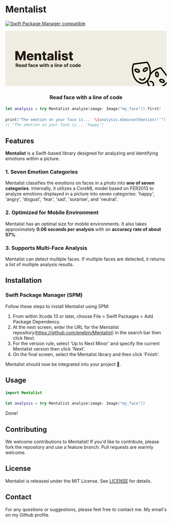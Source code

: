# Mentalist

[![Swift Package Manager compatible](https://img.shields.io/badge/Swift%20Package%20Manager-compatible-brightgreen.svg)](https://github.com/apple/swift-package-manager)

![banner](Assets/banner.jpg)

<div align="center">
<h3> Read face with a line of code </h3>
</div>

```swift
let analysis = try Mentalist.analyze(image: Image("my_face")).first!

print("The emotion on your face is... '\(analysis.dominantEmotion)!'")
// "The emotion on your face is... 'happy'!
```

## Features

**Mentalist** is a Swift-based library designed for analyzing and identifying emotions within a picture.

### 1. Seven Emotion Categories

Mentalist classifies the emotions on faces in a photo into **one of seven categories**. Internally, it utilizes a CoreML model based on FER2013 to analyze emotions displayed in a picture into seven categories: 'happy', 'angry', 'disgust', 'fear', 'sad', 'surprise', and 'neutral'.

### 2. Optimized for Mobile Environment

Mentalist has an optimal size for mobile environments. It also takes approximately **0.06 seconds per analysis** with an **accuracy rate of about 57%**.

### 3. Supports Multi-Face Analysis

Mentalist can detect multiple faces. If multiple faces are detected, it returns a list of multiple analysis results.

## Installation

### Swift Package Manager (SPM)

Follow these steps to install Mentalist using SPM:

1. From within Xcode 13 or later, choose File > Swift Packages > Add Package Dependency.
2. At the next screen, enter the URL for the Mentalist repository(https://github.com/enebin/Mentalist) in the search bar then click Next.
3. For the version rule, select 'Up to Next Minor' and specify the current Mentalist version then click 'Next'.
4. On the final screen, select the Mentalist library and then click 'Finish'.

Mentalist should now be integrated into your project 🚀.

## Usage

```swift
import Mentalist

let analysis = try Mentalist.analyze(image: Image("my_face"))
```

Done!

## Contributing

We welcome contributions to Mentalist! If you'd like to contribute, please fork the repository and use a feature branch. Pull requests are warmly welcome.

## License

Mentalist is released under the MIT License. See [LICENSE](LICENSE) for details.

## Contact

For any questions or suggestions, please feel free to contact me. My email's on my Github profile.
